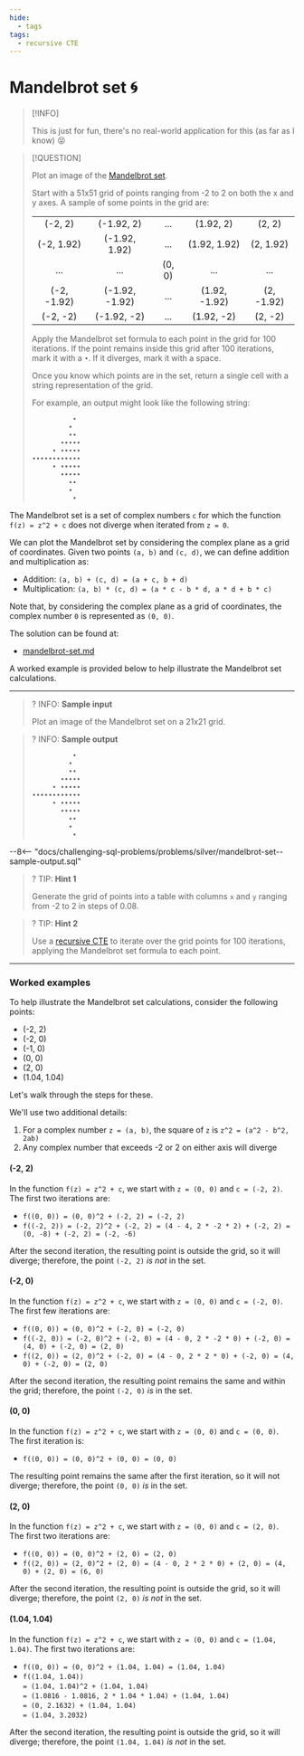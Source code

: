 ```yaml
---
hide:
  - tags
tags:
  - recursive CTE
---
```


# Mandelbrot set 🌀

> [!INFO]
>
> This is just for fun, there's no real-world application for this (as far as I know) 😝

> [!QUESTION]
>
> Plot an image of the [Mandelbrot set](https://en.wikipedia.org/wiki/Mandelbrot_set).
>
> Start with a 51x51 grid of points ranging from -2 to 2 on both the x and y axes. A sample of some points in the grid are:
>
> |             |                |        |               |            |
> | :---------: | :------------: | :----: | :-----------: | :--------: |
> |   (-2, 2)   |   (-1.92, 2)   |  ...   |   (1.92, 2)   |   (2, 2)   |
> | (-2, 1.92)  | (-1.92, 1.92)  |  ...   | (1.92, 1.92)  | (2, 1.92)  |
> |     ...     |      ...       | (0, 0) |      ...      |    ...     |
> | (-2, -1.92) | (-1.92, -1.92) |  ...   | (1.92, -1.92) | (2, -1.92) |
> |  (-2, -2)   |  (-1.92, -2)   |  ...   |  (1.92, -2)   |  (2, -2)   |
>
> Apply the Mandelbrot set formula to each point in the grid for 100 iterations. If the point remains inside this grid after 100 iterations, mark it with a `•`. If it diverges, mark it with a space.
>
> Once you know which points are in the set, return a single cell with a string representation of the grid.
>
> For example, an output might look like the following string:
>
> ```
>           •
>          •
>          ••
>        •••••
>      • •••••
> ••••••••••••
>      • •••••
>        •••••
>          ••
>          •
>           •
> ```

The Mandelbrot set is a set of complex numbers `c` for which the function `f(z) = z^2 + c` does not diverge when iterated from `z = 0`.

We can plot the Mandelbrot set by considering the complex plane as a grid of coordinates. Given two points `(a, b)` and `(c, d)`, we can define addition and multiplication as:

- Addition: `(a, b) + (c, d) = (a + c, b + d)`
- Multiplication: `(a, b) * (c, d) = (a * c - b * d, a * d + b * c)`

Note that, by considering the complex plane as a grid of coordinates, the complex number `0` is represented as `(0, 0)`.

The solution can be found at:

- [mandelbrot-set.md](../../solutions/silver/mandelbrot-set.md)

A worked example is provided below to help illustrate the Mandelbrot set calculations.

---

<!-- prettier-ignore -->
>? INFO: **Sample input**
>
> Plot an image of the Mandelbrot set on a 21x21 grid.

<!-- prettier-ignore -->
>? INFO: **Sample output**
>
>
> ```
>           •
>          •
>          ••
>        •••••
>      • •••••
> ••••••••••••
>      • •••••
>        •••••
>          ••
>          •
>           •
> ```
>
--8<-- "docs/challenging-sql-problems/problems/silver/mandelbrot-set--sample-output.sql"

<!-- prettier-ignore -->
>? TIP: **Hint 1**
>
> Generate the grid of points into a table with columns `x` and `y` ranging from -2 to 2 in steps of 0.08.

<!-- prettier-ignore -->
>? TIP: **Hint 2**
>
> Use a [recursive CTE](../../../from-excel-to-sql/advanced-concepts/recursive-ctes.md) to iterate over the grid points for 100 iterations, applying the Mandelbrot set formula to each point.

---

### Worked examples

To help illustrate the Mandelbrot set calculations, consider the following points:

- (-2, 2)
- (-2, 0)
- (-1, 0)
- (0, 0)
- (2, 0)
- (1.04, 1.04)

Let's walk through the steps for these.

We'll use two additional details:

1. For a complex number `z = (a, b)`, the square of `z` is `z^2 = (a^2 - b^2, 2ab)`
2. Any complex number that exceeds -2 or 2 on either axis will diverge

#### (-2, 2)

In the function `f(z) = z^2 + c`, we start with `z = (0, 0)` and `c = (-2, 2)`. The first two iterations are:

- `f((0, 0)) = (0, 0)^2 + (-2, 2) = (-2, 2)`
- `f((-2, 2)) = (-2, 2)^2 + (-2, 2) = (4 - 4, 2 * -2 * 2) + (-2, 2) = (0, -8) + (-2, 2) = (-2, -6)`

After the second iteration, the resulting point is outside the grid, so it will diverge; therefore, the point `(-2, 2)` _is not_ in the set.

#### (-2, 0)

In the function `f(z) = z^2 + c`, we start with `z = (0, 0)` and `c = (-2, 0)`. The first few iterations are:

- `f((0, 0)) = (0, 0)^2 + (-2, 0) = (-2, 0)`
- `f((-2, 0)) = (-2, 0)^2 + (-2, 0) = (4 - 0, 2 * -2 * 0) + (-2, 0) = (4, 0) + (-2, 0) = (2, 0)`
- `f((2, 0)) = (2, 0)^2 + (-2, 0) = (4 - 0, 2 * 2 * 0) + (-2, 0) = (4, 0) + (-2, 0) = (2, 0)`

After the second iteration, the resulting point remains the same and within the grid; therefore, the point `(-2, 0)` _is_ in the set.

#### (0, 0)

In the function `f(z) = z^2 + c`, we start with `z = (0, 0)` and `c = (0, 0)`. The first iteration is:

- `f((0, 0)) = (0, 0)^2 + (0, 0) = (0, 0)`

The resulting point remains the same after the first iteration, so it will not diverge; therefore, the point `(0, 0)` _is_ in the set.

#### (2, 0)

In the function `f(z) = z^2 + c`, we start with `z = (0, 0)` and `c = (2, 0)`. The first two iterations are:

- `f((0, 0)) = (0, 0)^2 + (2, 0) = (2, 0)`
- `f((2, 0)) = (2, 0)^2 + (2, 0) = (4 - 0, 2 * 2 * 0) + (2, 0) = (4, 0) + (2, 0) = (6, 0)`

After the second iteration, the resulting point is outside the grid, so it will diverge; therefore, the point `(2, 0)` _is not_ in the set.

#### (1.04, 1.04)

In the function `f(z) = z^2 + c`, we start with `z = (0, 0)` and `c = (1.04, 1.04)`. The first two iterations are:

- `f((0, 0)) = (0, 0)^2 + (1.04, 1.04) = (1.04, 1.04)`
- `f((1.04, 1.04)) `<br>`= (1.04, 1.04)^2 + (1.04, 1.04) `<br>`= (1.0816 - 1.0816, 2 * 1.04 * 1.04) + (1.04, 1.04) `<br>`= (0, 2.1632) + (1.04, 1.04) `<br>`= (1.04, 3.2032)`

After the second iteration, the resulting point is outside the grid, so it will diverge; therefore, the point `(1.04, 1.04)` _is not_ in the set.

